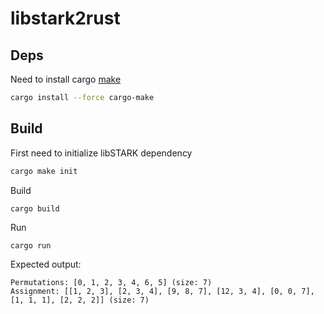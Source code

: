 # libstark2rust

## Deps
Need to install cargo [make](https://github.com/sagiegurari/cargo-make#installation)
```bash
cargo install --force cargo-make
```

## Build
First need to initialize libSTARK dependency
```bash
cargo make init
```
Build
```bash
cargo build
```
Run
```
cargo run
```

Expected output:
```
Permutations: [0, 1, 2, 3, 4, 6, 5] (size: 7)
Assignment: [[1, 2, 3], [2, 3, 4], [9, 8, 7], [12, 3, 4], [0, 0, 7], [1, 1, 1], [2, 2, 2]] (size: 7)
```
